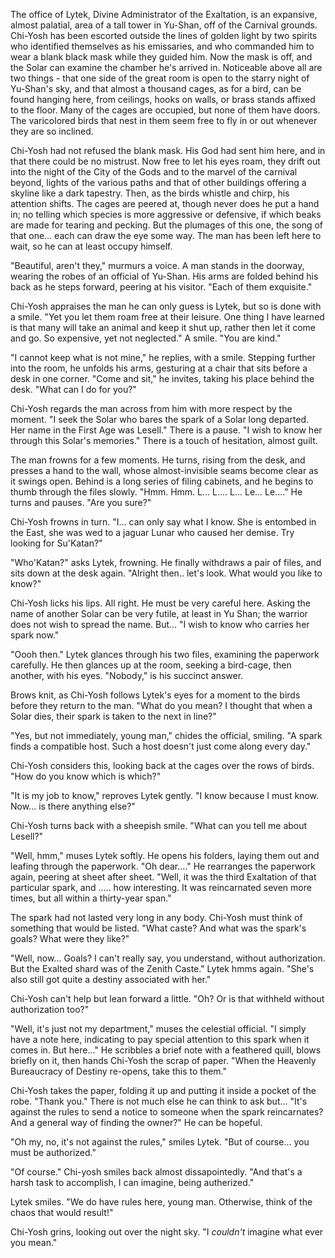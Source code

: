 The office of Lytek, Divine Administrator of the Exaltation, is an expansive, almost palatial, area of a tall tower in Yu-Shan, off of the Carnival grounds. Chi-Yosh has been escorted outside the lines of golden light by two spirits who identified themselves as his emissaries, and who commanded him to wear a blank black mask while they guided him. Now the mask is off, and the Solar can examine the chamber he's arrived in. Noticeable above all are two things - that one side of the great room is open to the starry night of Yu-Shan's sky, and that almost a thousand cages, as for a bird, can be found hanging here, from ceilings, hooks on walls, or brass stands affixed to the floor. Many of the cages are occupied, but none of them have doors. The varicolored birds that nest in them seem free to fly in or out whenever they are so inclined.

Chi-Yosh had not refused the blank mask. His God had sent him here, and in that there could be no mistrust. Now free to let his eyes roam, they drift out into the night of the City of the Gods and to the marvel of the carnival beyond, lights of the various paths and that of other buildings offering a skyline like a dark tapestry. Then, as the birds whistle and chirp, his attention shifts. The cages are peered at, though never does he put a hand in; no telling which species is more aggressive or defensive, if which beaks are made for tearing and pecking. But the plumages of this one, the song of that one... each can draw the eye some way. The man has been left here to wait, so he can at least occupy himself.

"Beautiful, aren't they," murmurs a voice. A man stands in the doorway, wearing the robes of an official of Yu-Shan. His arms are folded behind his back as he steps forward, peering at his visitor. "Each of them exquisite."

Chi-Yosh appraises the man he can only guess is Lytek, but so is done with a smile. "Yet you let them roam free at their leisure. One thing I have learned is that many will take an animal and keep it shut up, rather then let it come and go. So expensive, yet not neglected." A smile. "You are kind."

"I cannot keep what is not mine," he replies, with a smile. Stepping further into the room, he unfolds his arms, gesturing at a chair that sits before a desk in one corner. "Come and sit," he invites, taking his place behind the desk. "What can I do for you?"

Chi-Yosh regards the man across from him with more respect by the moment. "I seek the Solar who bares the spark of a Solar long departed. Her name in the First Age was Lesell." There is a pause. "I wish to know her through this Solar's memories." There is a touch of hesitation, almost guilt.

The man frowns for a few moments. He turns, rising from the desk, and presses a hand to the wall, whose almost-invisible seams become clear as it swings open. Behind is a long series of filing cabinets, and he begins to thumb through the files slowly. "Hmm. Hmm. L... L.... L... Le... Le...." He turns and pauses. "Are you sure?"

Chi-Yosh frowns in turn. "I... can only say what I know. She is entombed in the East, she was wed to a jaguar Lunar who caused her demise. Try looking for Su'Katan?"

"Who'Katan?" asks Lytek, frowning. He finally withdraws a pair of files, and sits down at the desk again. "Alright then.. let's look. What would you like to know?"

Chi-Yosh licks his lips. All right. He must be very careful here. Asking the name of another Solar can be very futile, at least in Yu Shan; the warrior does not wish to spread the name. But... "I wish to know who carries her spark now."

"Oooh then." Lytek glances through his two files, examining the paperwork carefully. He then glances up at the room, seeking a bird-cage, then another, with his eyes. "Nobody," is his succinct answer.

Brows knit, as Chi-Yosh follows Lytek's eyes for a moment to the birds before they return to the man. "What do you mean? I thought that when a Solar dies, their spark is taken to the next in line?"

"Yes, but not immediately, young man," chides the official, smiling. "A spark finds a compatible host. Such a host doesn't just come along every day."

Chi-Yosh considers this, looking back at the cages over the rows of birds. "How do you know which is which?"

"It is my job to know," reproves Lytek gently. "I know because I must know. Now... is there anything else?"

Chi-Yosh turns back with a sheepish smile. "What can you tell me about Lesell?"

"Well, hmm," muses Lytek softly. He opens his folders, laying them out and leafing through the paperwork. "Oh dear...." He rearranges the paperwork again, peering at sheet after sheet. "Well, it was the third Exaltation of that particular spark, and ..... how interesting. It was reincarnated seven more times, but all within a thirty-year span."

The spark had not lasted very long in any body. Chi-Yosh must think of something that would be listed. "What caste? And what was the spark's goals? What were they like?"

"Well, now... Goals? I can't really say, you understand, without authorization. But the Exalted shard was of the Zenith Caste." Lytek hmms again. "She's also still got quite a destiny associated with her."

Chi-Yosh can't help but lean forward a little. "Oh? Or is that withheld without authorization too?"

"Well, it's just not my department," muses the celestial official. "I simply have a note here, indicating to pay special attention to this spark when it comes in. But here..." He scribbles a brief note with a feathered quill, blows briefly on it, then hands Chi-Yosh the scrap of paper. "When the Heavenly Bureaucracy of Destiny re-opens, take this to them."

Chi-Yosh takes the paper, folding it up and putting it inside a pocket of the robe. "Thank you." There is not much else he can think to ask but... "It's against the rules to send a notice to someone when the spark reincarnates? And a general way of finding the owner?" He can be hopeful.

"Oh my, no, it's not against the rules," smiles Lytek. "But of course... you must be authorized."

"Of course." Chi-yosh smiles back almost dissapointedly. "And that's a harsh task to accomplish, I can imagine, being autherized."

Lytek smiles. "We do have rules here, young man. Otherwise, think of the chaos that would result!"

Chi-Yosh grins, looking out over the night sky. "I _couldn't_ imagine what ever you mean."